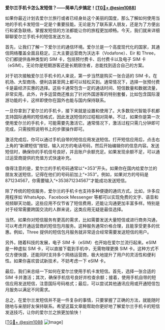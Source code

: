 **爱尔兰手机卡怎么发短信？——简单几步搞定！[[TG💪+ @esim1088](https://t.me/s/esim1088)]**

如果你最近计划去爱尔兰旅行或者已经身处这个美丽的国度，那么了解如何使用当地的手机卡发短信一定是个重要技能。无论是为了联系家人朋友，还是为了方便出行和紧急联络，掌握发短信的方法都能让你的旅程更加顺畅。今天，我们就来详细聊聊爱尔兰手机卡的短信发送方法。

首先，让我们了解一下爱尔兰的通信环境。爱尔兰是一个高度现代化的国家，其通信网络覆盖全面且稳定。三大主要运营商为沃达丰（Vodafone）、Eir 和 Three，它们都提供各种类型的 SIM 卡，包括预付费卡、后付费卡以及电子 SIM 卡（eSIM）。无论你是短期游客还是长期居住者，总能找到适合自己的方案。

对于初次接触爱尔兰手机卡的人来说，第一步当然是购买一张合适的 SIM 卡。在机场、大型商场、便利店甚至网上都可以轻松买到。通常情况下，选择一张预付费卡是最经济实惠的选择。这些卡通常包含一定的通话时间、短信数量和数据流量，非常实用。此外，许多运营商还推出了针对外国游客的特别套餐，比如包含国际漫游功能的卡，这样即使你在国外也能与国内保持联系。

一旦你拿到了爱尔兰的手机卡，接下来就是设置和使用了。大多数现代智能手机都支持国际通用的短信格式，因此发送短信的过程相对简单。不过，如果你是第一次使用爱尔兰的手机卡，可能需要先激活它。通常情况下，激活过程只需几分钟即可完成，只需按照说明书上的步骤操作即可。

激活完成后，你可以通过手机自带的短信应用发送短信。打开短信应用后，点击右上角的“新建短信”按钮，输入对方的电话号码，然后开始编辑你的信息内容。发送短信时，确保你的手机信号良好，并且账户余额充足。如果发现余额不足，可以通过运营商提供的充值方式快速补充。

值得注意的是，爱尔兰的手机号码通常以“+353”开头。如果你在国内给爱尔兰的朋友发送短信，记得在他们的号码前加上“+353”。例如，如果对方的号码是 871234567，你需要输入“+353871234567”才能成功发送短信。

除了传统的短信服务，爱尔兰的手机卡也支持多种便捷的通讯方式。比如，许多应用程序如 WhatsApp、Facebook Messenger 等都可以实现免费的文字、语音和视频聊天功能。这些应用不仅节省了短信费用，还能让沟通更加丰富多样。特别是对于经常需要跨国交流的人群来说，这类应用无疑是最佳选择。

当然，如果你对短信服务有更高的需求，比如需要发送大量短信或进行商务沟通，可以考虑开通运营商的短信包月服务。这种服务通常价格合理，且能享受更多的优惠。例如，Three 提供的短信包月服务就非常适合经常需要发送短信的用户。

另外，随着科技的发展，电子 SIM 卡（eSIM）也开始在爱尔兰流行起来。eSIM 是一种虚拟 SIM 卡，可以直接下载到手机中，无需物理更换 SIM 卡。这种方式不仅方便快捷，还能同时支持多个网络运营商，极大地提升了用户的灵活性和便利性。如果你喜欢尝试新技术，不妨考虑一下 eSIM 卡。

最后，我们来总结一下如何在爱尔兰使用手机卡发短信。首先，选择一张合适的 SIM 卡并激活；其次，确保手机信号良好并检查余额；接着，使用手机自带的短信应用发送短信，注意国际号码格式；最后，可以尝试其他通讯应用或开通短信包月服务以满足不同需求。

总之，在爱尔兰发短信并不是一件复杂的事情，只要掌握了正确的方法，就能随时随地与亲朋好友保持联系。希望这篇文章能帮助你更好地了解爱尔兰手机卡的短信发送技巧，让你的爱尔兰之旅更加愉快！

[[TG💪+ @esim1088](https://t.me/s/esim1088) ![Image](https://i.postimg.cc/4NQfJmqS/Snipaste-2025-05-13-00-14-12.png)]